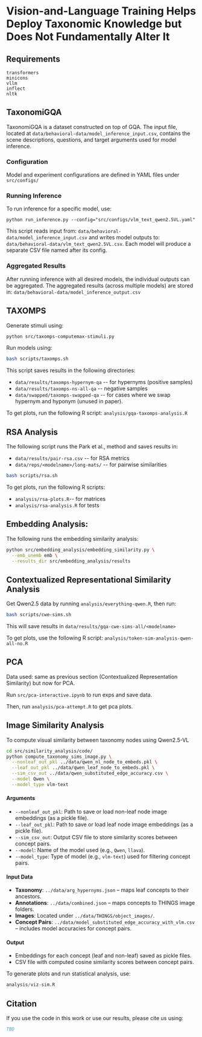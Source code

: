 # Vision-and-Language Training Helps Deploy Taxonomic Knowledge but Does Not Fundamentally Alter It


## Requirements
```
transformers
minicons
vllm
inflect
nltk
```

## TaxonomiGQA
TaxonomiGQA is a dataset constructed on top of GQA. The input file, located at
`data/behavioral-data/model_inference_input.csv`, contains the scene descriptions, questions, and target arguments used for model inference.

### Configuration

Model and experiment configurations are defined in YAML files under 
`src/configs/`

### Running Inference

To run inference for a specific model, use:
```
python run_inference.py --config="src/configs/vlm_text_qwen2.5VL.yaml"
```
This script reads input from:
`data/behavioral-data/model_inference_input.csv`
and writes model outputs to:
`data/behavioral-data/vlm_text_qwen2.5VL.csv`.
Each model will produce a separate CSV file named after its config.

### Aggregated Results

After running inference with all desired models, the individual outputs can be aggregated.
The aggregated results (across multiple models) are stored in:
`data/behavioral-data/model_inference_output.csv`

## TAXOMPS

Generate stimuli using:

```bash
python src/taxomps-computemax-stimuli.py
```

Run models using:
```bash
bash scripts/taxomps.sh
```

This script saves results in the following directories:
* `data/results/taxomps-hypernym-qa` -- for hypernyms (positive samples)
* `data/results/taxomps-ns-all-qa` -- negative samples
* `data/swapped/taxomps-swapped-qa` -- for cases where we swap hypernym and hyponym (unused in paper).

To get plots, run the following R script: `analysis/gqa-taxomps-analysis.R`


## RSA Analysis

The following script runs the Park et al., method and saves results in:
* `data/results/pair-rsa.csv` -- for RSA metrics
* `data/reps/<modelname>/long-mats/` -- for pairwise similarities

```bash
bash scripts/rsa.sh
```

To get plots, run the following R scripts: 
* `analysis/rsa-plots.R`-- for matrices
* `analysis/rsa-analysis.R` for tests

## Embedding Analysis:

The following runs the embedding similarity analysis:
```bash
python src/embedding_analysis/embedding_similarity.py \
  --emb_unemb emb \
  --results_dir src/embedding_analysis/results
```

## Contextualized Representational Similarity Analysis

Get Qwen2.5 data by running `analysis/everything-qwen.R`, then run:

```bash
bash scripts/cwe-sims.sh
```

This will save results in `data/results/gqa-cwe-sims-all/<modelname>`

To get plots, use the following R script: `analysis/token-sim-analysis-qwen-all-no.R`

## PCA

Data used: same as previous section (Contextualized Representation Similarity) but now for PCA. 

Run `src/pca-interactive.ipynb` to run exps and save data.

Then, run `analysis/pca-attempt.R` to get pca plots.


## Image Similarity Analysis

To compute visual similarity between taxonomy nodes using Qwen2.5-VL 

```bash
cd src/similarity_analysis/code/
python compute_taxonomy_sims_image.py \
  --nonleaf_out_pkl ../data/qwen_nl_node_to_embeds.pkl \
  --leaf_out_pkl ../data/qwen_leaf_node_to_embeds.pkl \
  --sim_csv_out ../data/qwen_substituted_edge_accuracy.csv \
  --model Qwen \
  --model_type vlm-text
```

#### Arguments

* `--nonleaf_out_pkl`: Path to save or load non-leaf node image embeddings (as a pickle file).
* `--leaf_out_pkl`: Path to save or load leaf node image embeddings (as a pickle file).
* `--sim_csv_out`: Output CSV file to store similarity scores between concept pairs.
* `--model`: Name of the model used (e.g., `Qwen`, `llava`).
* `--model_type`: Type of model (e.g., `vlm-text`) used for filtering concept pairs.

#### Input Data

* **Taxonomy**: `../data/arg_hypernyms.json` – maps leaf concepts to their ancestors.
* **Annotations**: `../data/combined.json` – maps concepts to THINGS image folders.
* **Images**: Located under `../data/THINGS/object_images/`.
* **Concept Pairs**: `../data/model_substituted_edge_accuracy_with_vlm.csv` – includes model accuracies for concept pairs.

#### Output

* Embeddings for each concept (leaf and non-leaf) saved as pickle files.
* CSV file with computed cosine similarity scores between concept pairs.

To generate plots and run statistical analysis, use:

```R
analysis/viz-sim.R
```


## Citation

If you use the code in this work or use our results, please cite us using:

```bibtex
TBD
```
